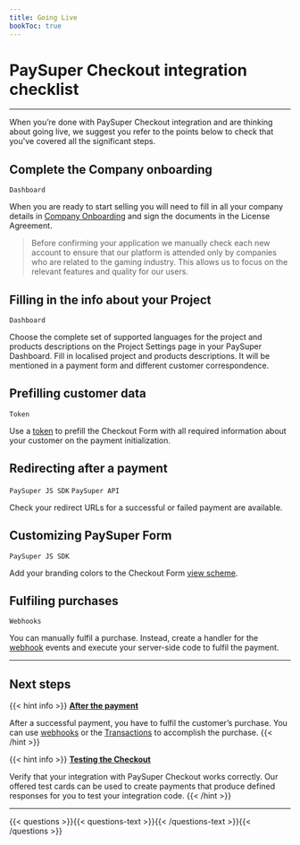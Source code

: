 ```yaml
---
title: Going Live
bookToc: true
---
```


# PaySuper Checkout integration checklist
***

When you’re done with PaySuper Checkout integration and are thinking about going live, we suggest you refer to the points below to check that you've covered all the significant steps.

## Complete the Company onboarding

`Dashboard`

When you are ready to start selling you will need to fill in all your company details in [Company Onboarding](https://paysupermgmt.tst.protocol.one/company) and sign the documents in the License Agreement.

> Before confirming your application we manually check each new account to ensure that our platform is attended only by companies who are related to the gaming industry. This allows us to focus on the relevant features and quality for our users.

## Filling in the info about your Project

`Dashboard`

Choose the complete set of supported languages for the project and products descriptions on the Project Settings page in your PaySuper Dashboard. Fill in localised project and products descriptions. It will be mentioned in a payment form and different customer correspondence.

## Prefilling customer data

`Token`

Use a [token](/docs/payments/token/) to prefill the Checkout Form with all required information about your customer on the payment initialization.

## Redirecting after a payment

`PaySuper JS SDK` `PaySuper API`

Check your redirect URLs for a successful or failed payment are available.

## Customizing PaySuper Form

`PaySuper JS SDK`

Add your branding colors to the Checkout Form [view scheme](https://github.com/paysuper/paysuper-js-sdk/blob/192153-quickstart/docs/CUSTOMIZATION.md#available-parameters-of-viewschemeconfig).

## Fulfiling purchases

`Webhooks`

You can manually fulfil a purchase. Instead, create a handler for the [webhook](/docs/payments/fulfillment/#fulfilling-purchases-with-webhooks) events and execute your server-side code to fulfil the payment.

***

## Next steps

{{< hint info >}}
[**After the payment**](/docs/payments/live/)

After a successful payment, you have to fulfil the customer’s purchase. You can use [webhooks](/docs/payments/fulfillment/#fulfilling-purchases-with-webhooks) or the [Transactions](/docs/payments/fulfillment/#fulfilling-purchases-with-the-dashboard) to accomplish the purchase.
{{< /hint >}}

{{< hint info >}}
[**Testing the Checkout**](/docs/payments/testing/)

Verify that your integration with PaySuper Checkout works correctly. Our offered test cards can be used to create payments that produce defined responses for you to test your integration code.
{{< /hint >}}

***

{{< questions >}}{{< questions-text >}}{{< /questions-text >}}{{< /questions >}}
